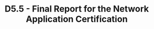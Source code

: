 ---
title: D5.5 - Final Report for the Network Application Certification
resource: /assets/documents/deliverables/D5.5 Final Report for the Network Application Certification.pdf
---
